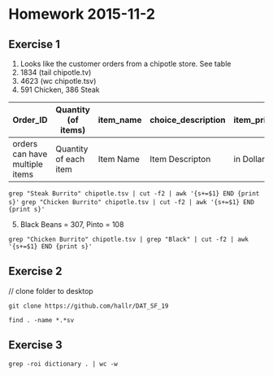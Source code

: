 # Homework 2015-11-2

## Exercise 1

1. Looks like the customer orders from a chipotle store. See table 
2. 1834 (tail chipotle.tv)
3. 4623 (wc chipotle.tsv)
4. 591 Chicken, 386 Steak

| Order_ID | Quantity (of items)| item_name| choice_description |item_price |
|------|------|------|------|------|
| orders can have multiple items | Quantity of each item | Item Name | Item Descripton | in Dollars |

`grep "Steak Burrito" chipotle.tsv | cut -f2 | awk '{s+=$1} END {print s}'`
`grep "Chicken Burrito" chipotle.tsv | cut -f2 | awk '{s+=$1} END {print s}'`

5. Black Beans = 307, Pinto = 108

`grep "Chicken Burrito" chipotle.tsv | grep "Black" | cut -f2 | awk '{s+=$1} END {print s}'`

## Exercise 2

// clone folder to desktop

`git clone https://github.com/hallr/DAT_SF_19`

`find . -name *.*sv`

## Exercise 3

`grep -roi dictionary . | wc -w`
